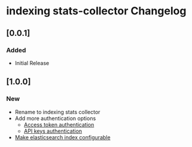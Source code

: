 <!-- Keep a Changelog guide -> https://keepachangelog.com -->

# indexing stats-collector Changelog

## [0.0.1]
### Added
- Initial Release

## [1.0.0]
### New
- Rename to indexing stats collector
- Add more authentication options
  - [Access token authentication](https://github.com/breskeby/indexing-stats-collector/issues/3)
  - [API keys authentication](https://github.com/breskeby/indexing-stats-collector/issues/2)
- [Make elasticsearch index configurable](https://github.com/breskeby/indexing-stats-collector/issues/5)
